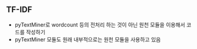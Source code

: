 ## TF-IDF
- pyTextMiner로 wordcount 등의 전처리 하는 것이 아닌 원천 모듈을 이용해서 코드를 작성하기
- pyTextMiner 모듈도 원래 내부적으로는 원천 모듈을 사용하고 있음
